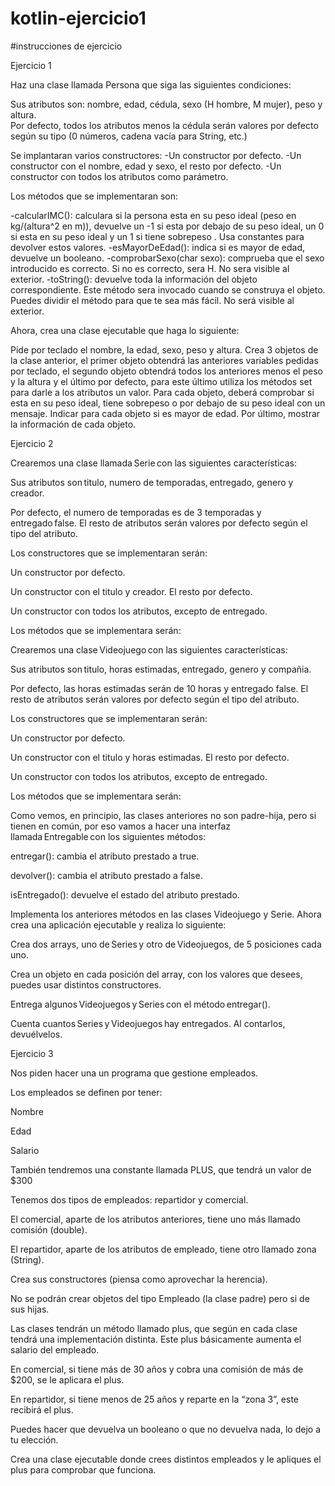 # kotlin-ejercicio1

#instrucciones de ejercicio

Ejercicio 1

Haz una clase llamada Persona que siga las siguientes condiciones: 

Sus atributos son: nombre, edad, cédula, sexo (H hombre, M mujer), peso y altura.  
Por defecto, todos los atributos menos la cédula  serán valores por defecto según su tipo (0 números, cadena vacía para String, etc.) 

Se implantaran varios constructores: 
-Un constructor por defecto. 
-Un constructor con el nombre, edad y sexo, el resto por defecto. 
-Un constructor con todos los atributos como parámetro. 

Los métodos que se implementaran son: 

-calcularIMC(): calculara si la persona esta en su peso ideal (peso en kg/(altura^2  en m)), devuelve un -1 si esta por debajo de su peso ideal, un 0 si esta en su peso ideal y un 1 si tiene sobrepeso . Usa constantes para devolver estos valores. 
-esMayorDeEdad(): indica si es mayor de edad, devuelve un booleano. 
-comprobarSexo(char sexo): comprueba que el sexo introducido es correcto. Si no es correcto, sera H. No sera visible al exterior. 
-toString(): devuelve toda la información del objeto correspondiente. Este método sera invocado cuando se construya el objeto. Puedes dividir el método para que te sea más fácil. No será visible al exterior. 

Ahora, crea una clase ejecutable que haga lo siguiente: 

Pide por teclado el nombre, la edad, sexo, peso y altura. 
Crea 3 objetos de la clase anterior, el primer objeto obtendrá las anteriores variables pedidas por teclado, el segundo objeto obtendrá todos los anteriores menos el peso y la altura y el último por defecto, para este último utiliza los métodos set para darle a los atributos un valor. 
Para cada objeto, deberá comprobar si esta en su peso ideal, tiene sobrepeso o por debajo de su peso ideal con un mensaje. 
Indicar para cada objeto si es mayor de edad. 
Por último, mostrar la información de cada objeto. 



Ejercicio 2 

 

Crearemos una clase llamada Serie con las siguientes características: 

Sus atributos son titulo, numero de temporadas, entregado, genero y creador. 

Por defecto, el numero de temporadas es de 3 temporadas y entregado false. El resto de atributos serán valores por defecto según el tipo del atributo. 

Los constructores que se implementaran serán: 

Un constructor por defecto. 

Un constructor con el titulo y creador. El resto por defecto. 

Un constructor con todos los atributos, excepto de entregado. 

Los métodos que se implementara serán: 

 

Crearemos una clase Videojuego con las siguientes características: 

Sus atributos son titulo, horas estimadas, entregado, genero y compañia. 

Por defecto, las horas estimadas serán de 10 horas y entregado false. El resto de atributos serán valores por defecto según el tipo del atributo. 

Los constructores que se implementaran serán: 

Un constructor por defecto. 

Un constructor con el titulo y horas estimadas. El resto por defecto. 

Un constructor con todos los atributos, excepto de entregado. 

Los métodos que se implementara serán: 

 

Como vemos, en principio, las clases anteriores no son padre-hija, pero si tienen en común, por eso vamos a hacer una interfaz llamada Entregable con los siguientes métodos: 

entregar(): cambia el atributo prestado a true. 

devolver(): cambia el atributo prestado a false. 

isEntregado(): devuelve el estado del atributo prestado. 

Implementa los anteriores métodos en las clases Videojuego y Serie. Ahora crea una aplicación ejecutable y realiza lo siguiente: 

Crea dos arrays, uno de Series y otro de Videojuegos, de 5 posiciones cada uno. 

Crea un objeto en cada posición del array, con los valores que desees, puedes usar distintos constructores. 

Entrega algunos Videojuegos y Series con el método entregar(). 

Cuenta cuantos Series y Videojuegos hay entregados. Al contarlos, devuélvelos. 

 

 

Ejercicio 3 

 

Nos piden hacer una un programa que gestione empleados. 

Los empleados se definen por tener: 

Nombre 

Edad 

Salario 

 

También tendremos una constante llamada PLUS, que tendrá un valor de $300 

Tenemos dos tipos de empleados: repartidor y comercial. 

El comercial, aparte de los atributos anteriores, tiene uno más llamado comisión (double). 

El repartidor, aparte de los atributos de empleado, tiene otro llamado zona (String). 

Crea sus constructores (piensa como aprovechar la herencia). 

No se podrán crear objetos del tipo Empleado (la clase padre) pero si de sus hijas. 

Las clases tendrán un método llamado plus, que según en cada clase tendrá una implementación distinta. Este plus básicamente aumenta el salario del empleado. 

En comercial, si tiene más de 30 años y cobra una comisión de más de $200, se le aplicara el plus. 

En repartidor, si tiene menos de 25 años  y reparte en la “zona 3”, este recibirá el plus. 

Puedes hacer que devuelva un booleano o que no devuelva nada, lo dejo a tu elección. 

Crea una clase ejecutable donde crees distintos empleados y le apliques el plus para comprobar que funciona. 

 
